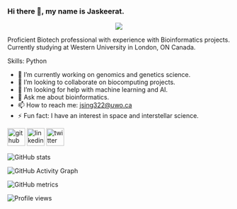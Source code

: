 ### Hi there 👋, my name is Jaskeerat. 
<div style="text-align: center"><img src="https://i.pinimg.com/originals/a5/43/7f/a5437f22ad3513ede0be361dd4c648ca.gif" /></div>

Proficient Biotech professional with experience with Bioinformatics projects. Currently studying at Western University in London, ON Canada. 

Skills: Python 

- 🔭 I’m currently working on genomics and genetics science.  
- 👯 I’m looking to collaborate on biocomputing projects. 
- 🤔 I’m looking for help with machine learning and AI. 
- 💬 Ask me about bioinformatics. 
- 📫 How to reach me: jsing322@uwo.ca 
- ⚡ Fun fact: I have an interest in space and interstellar science.  


[<img src='https://cdn.jsdelivr.net/npm/simple-icons@3.0.1/icons/github.svg' alt='github' height='40'>](https://github.com/geneiousj)  [<img src='https://cdn.jsdelivr.net/npm/simple-icons@3.0.1/icons/linkedin.svg' alt='linkedin' height='40'>](https://www.linkedin.com/in/jaskeeratsingh2000/)  [<img src='https://cdn.jsdelivr.net/npm/simple-icons@3.0.1/icons/twitter.svg' alt='twitter' height='40'>](https://twitter.com/jaskeerats2000)  

![GitHub stats](https://github-readme-stats.vercel.app/api?username=geneiousj&show_icons=true)  

![GitHub Activity Graph](https://activity-graph.herokuapp.com/graph?username=geneiousj)  

![GitHub metrics](https://metrics.lecoq.io/geneiousj)  

![Profile views](https://gpvc.arturio.dev/geneiousj)  
